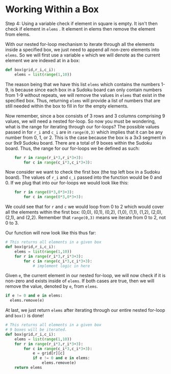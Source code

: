 # Working Within a Box

Step 4: Using a variable check if element in square is empty. It isn't then check if element in `elems` . It element in elems then remove the element from elems.

With our nested for-loop mechanism to iterate through all the elements inside a specified box, we just need to append all non-zero elements into `elems`. So we will first use a variable `e` which we will denote as the current element we are indexed at in a box:

```python
def box(grid,r_i,c_i):
    elems = list(range(1,10))
```

The reason being that we have this list `elems` which contains the numbers 1-9, is because since each box in a Sudoku board can only contain numbers from 1-9 without repeats, we will remove the values in `elems` that exist in the specified box. Thus, returning `elems` will provide a list of numbers that are still needed within the box to fill in for the empty elements.

Now remember, since a box consists of 3 rows and 3 columns comprising 9 values, we will need a nested for-loop. So now you must be wondering, what is the range for iterating through our for-loops? The possible values passed in for `r_i` and `c_i` are in `range(0,3)` which implies that it can be any number from 0, 1, or 2. This is the case because the box is a 3x3 segment in our 9x9 Sudoku board. There are a total of 9 boxes within the Sudoku board. Thus, the range for our for-loops we be defined as such:

```python
    for r in range(r_i*3,r_i*3+3):
        for c in range(c_i*3,c_i*3+3):
```

Now consider we want to check the first box \(the top left box in a Sudoku board\). The values of `r_i` and `c_i` passed into the function would be 0 and 0. If we plug that into our for-loops we would look like this:

```python
    for r in range(0*3,0*3+3):
        for c in range(0*3,0*3+3):
```

We could see that for `r` and `c` we would loop from 0 to 2 which would cover all the elements within the first box: \(0,0\), \(0,1\), \(0,2\), \(1,0\), \(1,1\), \(1,2\), \(2,0\), \(2,1\), and \(2,2\). Remember that `range(0,3)` means we iterate from 0 to 2, not 0 to 3.

Our function will now look like this thus far:

```python
# This returns all elements in a given box
def box(grid,r_i,c_i):
    elems = list(range(1,10))
    for r in range(r_i*3,r_i*3+3):
        for c in range(c_i*3,c_i*3+3):
            # implement logic in here
```

Given `e`, the current element in our nested for-loop, we will now check if it is non-zero and exists inside of `elems`. If both cases are true, then we will remove the value, denoted by `e`, from `elems`.

```python
if e != 0 and e in elems:
  elems.remove(e)
```

At last, we just return `elems` after iterating through our entire nested for-loop and `box()` is done!

```python
# This returns all elements in a given box
# 9 boxes will be iterated.
def box(grid,r_i,c_i):
    elems = list(range(1,10))
    for r in range(r_i*3,r_i*3+3):
        for c in range(c_i*3,c_i*3+3):
            e = grid[r][c]
            if e != 0 and e in elems:
                elems.remove(e)
    return elems
```


